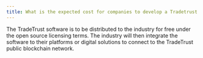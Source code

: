 ```yaml
---
title: What is the expected cost for companies to develop a Tradetrust node?
---
```


The TradeTrust software is to be distributed to the industry for free under the open source licensing terms. The industry will then integrate the software to their platforms or digital solutions to connect to the TradeTrust public blockchain network.
